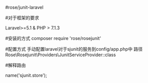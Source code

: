 #rose/junit-laravel

#对于框架的要求

Laravel>=5.1 & PHP > 7.1.3

#安装的方式
composer require 'rose/rosejunit'

#配置方式
手动配置laravel对于sjunit的服务到config/app.php中
路径 Rose\Rosejunit\Providers\JunitServiceProvider::class

#解释路由
<?php
Route::get('/', 'JunitController@index');
Route::post('/', 'JunitController@store')->name('sjunit.store');

